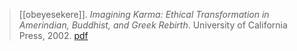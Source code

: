> [[obeyesekere]]. *Imagining Karma: Ethical Transformation in Amerindian, Buddhist, and Greek Rebirth*. University of California Press, 2002. [pdf](a/g-obeyesekere2002.pdf)